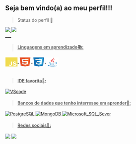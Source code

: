

## Seja bem vindo(a) ao meu perfil!!!

> Status do perfil 🧐
 <div>
  <a href="https://github.com/FabioFNC">
  <img height="180em" src="https://github-readme-stats.vercel.app/api?username=FabioFNC&show_icons=true&theme=dracula&include_all_commits=true&count_private=true"/>
  <img height="180em" src="https://github-readme-stats.vercel.app/api/top-langs/?username=FabioFNC&layout=compact&langs_count=7&theme=dracula"/>
</div>
___

> #### Linguagens em aprendizado📚:

</div>
<div style="display: inline_block">
  <img align="center" alt="FabioFNC" height="30" width="40" src="https://raw.githubusercontent.com/devicons/devicon/master/icons/javascript/javascript-plain.svg">
  <img align="center" alt="FabioFNC" height="30" width="40" src="https://raw.githubusercontent.com/devicons/devicon/master/icons/html5/html5-original.svg">
  <img align="center" alt="FabioFNC" height="30" width="40" src="https://raw.githubusercontent.com/devicons/devicon/master/icons/css3/css3-original.svg">
  <img align="center" alt="FabioFNC" height="30" width="40" src="https://raw.githubusercontent.com/devicons/devicon/master/icons/java/java-original.svg">
</div>
<br>

> #### IDE favorita🌟:
![VScode](https://img.shields.io/badge/Visual_Studio_Code-0078D4?style=for-the-badge&logo=visual%20studio%20code&logoColor=white)

> #### Bancos de dados que tenho interresse em aprender📁:
![PostgreSQL](	https://img.shields.io/badge/PostgreSQL-316192?style=for-the-badge&logo=postgresql&logoColor=white)
![MongoDB](https://img.shields.io/badge/MongoDB-4EA94B?style=for-the-badge&logo=mongodb&logoColor=white)
![Microsoft_SQL_Sever](https://img.shields.io/badge/Microsoft%20SQL%20Sever-CC2927?style=for-the-badge&logo=microsoft%20sql%20server&logoColor=white)
 
> #### Redes sociais📱:
  
[<img src="https://img.shields.io/badge/twitter-%231DA1F2.svg?&style=for-the-badge&logo=twitter&logoColor=white" />](https://twitter.com/Sabikbr) [<img 
src = "https://img.shields.io/badge/instagram-%23E4405F.svg?&style=for-the-badge&logo=instagram&logoColor=white">](https://www.instagram.com/_nehu_kun_/)


<!---
Sabikbr/Sabikbr is a ✨ special ✨ repository because its `README.md` (this file) appears on your GitHub profile.
You can click the Preview link to take a look at your changes.
--->
